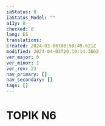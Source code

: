 ```yaml
---
iaStatus: 0
iaStatus_Model: ""
a11y: 0
checked: 0
lang: ES
translations: 
created: 2024-03-06T08:58:49.621Z
modified: 2024-04-03T20:19:14.366Z
ver_major: 0
ver_minor: 1
ver_rev: 23
nav_primary: []
nav_secondary: []
tags: []
---
```

# TOPIK N6

